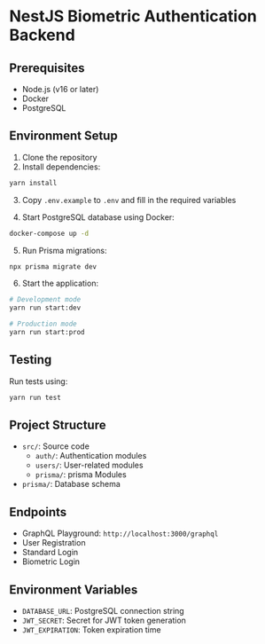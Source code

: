 # NestJS Biometric Authentication Backend

## Prerequisites
- Node.js (v16 or later)
- Docker
- PostgreSQL

## Environment Setup

1. Clone the repository
2. Install dependencies:
```bash
yarn install
```

3. Copy `.env.example` to `.env` and fill in the required variables

4. Start PostgreSQL database using Docker:
```bash
docker-compose up -d
```

5. Run Prisma migrations:
```bash
npx prisma migrate dev
```

6. Start the application:
```bash
# Development mode
yarn run start:dev

# Production mode
yarn run start:prod
```

## Testing
Run tests using:
```bash
yarn run test
```

## Project Structure
- `src/`: Source code
  - `auth/`: Authentication modules
  - `users/`: User-related modules
  - `prisma/`: prisma Modules
- `prisma/`: Database schema


## Endpoints
- GraphQL Playground: `http://localhost:3000/graphql`
- User Registration
- Standard Login
- Biometric Login

## Environment Variables
- `DATABASE_URL`: PostgreSQL connection string
- `JWT_SECRET`: Secret for JWT token generation
- `JWT_EXPIRATION`: Token expiration time